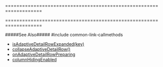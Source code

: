 ===================================================================
<!--handmade--><!--/handmade-->
<!--merge--><!--/merge-->
===================================================================

<!--fullDescription-->
#####See Also#####
#include common-link-callmethods
- [isAdaptiveDetailRowExpanded(key)]({basewidgetpath}/Methods/#isAdaptiveDetailRowExpandedkey)
- [collapseAdaptiveDetailRow()]({basewidgetpath}/Methods/#collapseAdaptiveDetailRow)
- [onAdaptiveDetailRowPreparing]({basewidgetpath}/Configuration/#onAdaptiveDetailRowPreparing)
- [columnHidingEnabled]({basewidgetpath}/Configuration/#columnHidingEnabled)
<!--/fullDescription-->
